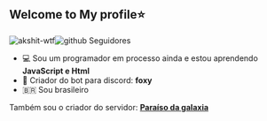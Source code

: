 ## Welcome to My profile⭐
<img src="https://komarev.com/ghpvc/?username=foxinnOficial" alt="akshit-wtf" alt="Visitas no meu perfi" /><img src="https://img.shields.io/github/followers/foxinnOficial?label=Follow&style=social" alt="github Seguidores" />

- 💻 Sou um programador em processo ainda e estou aprendendo **JavaScript e Html**
- 👑 Criador do bot para discord: **foxy**
- 🇧🇷 Sou brasileiro


Também sou o criador do servidor: **[Paraíso da galaxia](https://discord.gg/V9ANgrC)**
